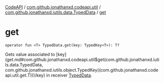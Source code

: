 [CodeAPI](../../index.md) / [com.github.jonathanxd.codeapi.util](../index.md) / [com.github.jonathanxd.iutils.data.TypedData](index.md) / [get](.)

# get

`operator fun <T> TypedData.get(key: TypedKey<T>): T?`

Gets value associated to [key](get.md#com.github.jonathanxd.codeapi.util$get(com.github.jonathanxd.iutils.data.TypedData, com.github.jonathanxd.iutils.object.TypedKey((com.github.jonathanxd.codeapi.util.get.T)))/key) in receiver [TypedData](#).

